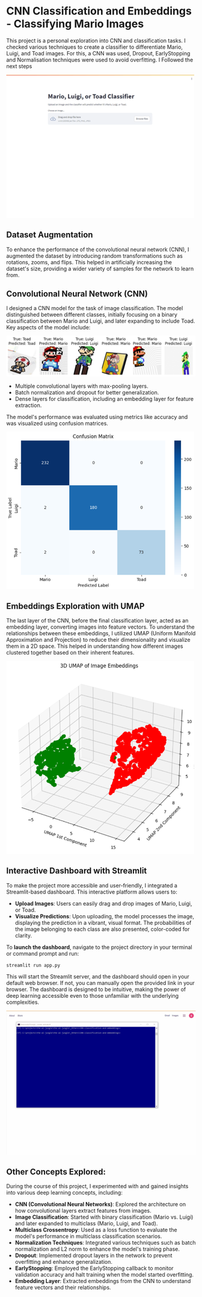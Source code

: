 # CNN Classification and Embeddings - Classifying Mario Images

This project is a personal exploration into CNN and classification tasks. I checked various techniques to create a classifier to differentiate Mario, Luigi, and Toad images.
For this, a CNN was used,  Dropout, EarlyStopping and Normalisation techniques were used to avoid overfitting. I Followed the next steps


<img src="img/CNN_short.gif" width="500"/>


## Dataset Augmentation

To enhance the performance of the convolutional neural network (CNN), I augmented the dataset by introducing random transformations such as rotations, zooms, and flips. This helped in artificially increasing the dataset's size, providing a wider variety of samples for the network to learn from.



## Convolutional Neural Network (CNN)

I designed a CNN model for the task of image classification. The model distinguished between different classes, initially focusing on a binary classification between Mario and Luigi, and later expanding to include Toad. Key aspects of the model include:

![Alt text](img/image.png)

- Multiple convolutional layers with max-pooling layers.
- Batch normalization and dropout for better generalization.
- Dense layers for classification, including an embedding layer for feature extraction.

The model's performance was evaluated using metrics like accuracy and was visualized using confusion matrices.


<img src="img/image11.png" width="500"/>


## Embeddings Exploration with UMAP

The last layer of the CNN, before the final classification layer, acted as an embedding layer, converting images into feature vectors. To understand the relationships between these embeddings, I utilized UMAP (Uniform Manifold Approximation and Projection) to reduce their dimensionality and visualize them in a 2D space. This helped in understanding how different images clustered together based on their inherent features.

<img src="img/image-1.png" width="500"/>


## Interactive Dashboard with Streamlit

To make the project more accessible and user-friendly, I integrated a Streamlit-based dashboard. This interactive platform allows users to:

- **Upload Images**: Users can easily drag and drop images of Mario, Luigi, or Toad.
- **Visualize Predictions**: Upon uploading, the model processes the image, displaying the prediction in a vibrant, visual format. The probabilities of the image belonging to each class are also presented, color-coded for clarity.

To **launch the dashboard**, navigate to the project directory in your terminal or command prompt and run:

```
streamlit run app.py
```

This will start the Streamlit server, and the dashboard should open in your default web browser. If not, you can manually open the provided link in your browser.
The dashboard is designed to be intuitive, making the power of deep learning accessible even to those unfamiliar with the underlying complexities.

![Alt Text](img/CNN.gif)


## Other Concepts Explored:

During the course of this project, I experimented with and gained insights into various deep learning concepts, including:

- **CNN (Convolutional Neural Networks)**: Explored the architecture on how convolutional layers extract features from images.
- **Image Classification**: Started with binary classification (Mario vs. Luigi) and later expanded to multiclass (Mario, Luigi, and Toad).
- **Multiclass Crossentropy**: Used as a loss function to evaluate the model's performance in multiclass classification scenarios.
- **Normalization Techniques**: Integrated various techniques such as batch normalization and L2 norm to enhance the model's training phase.
- **Dropout**: Implemented dropout layers in the network to prevent overfitting and enhance generalization.
- **EarlyStopping**: Employed the EarlyStopping callback to monitor validation accuracy and halt training when the model started overfitting.
- **Embedding Layer**: Extracted embeddings from the CNN to understand feature vectors and their relationships.
